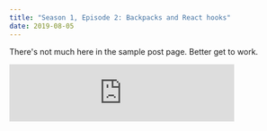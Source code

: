 ```yaml
---
title: "Season 1, Episode 2: Backpacks and React hooks"
date: 2019-08-05
---
```


There's not much here in the sample post page. Better get to work.

<iframe src="https://anchor.fm/jack-franklin04/embed/episodes/Jack-testing-episode-one-e4rlip" height="102px" width="400px" frameborder="0" scrolling="no"></iframe>


